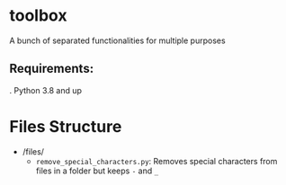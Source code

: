 # toolbox
A bunch of separated functionalities for multiple purposes

## Requirements:
. Python 3.8 and up


# Files Structure
* /files/
  * `remove_special_characters.py`: Removes special characters from files in a folder but keeps `-` and `_`
  

